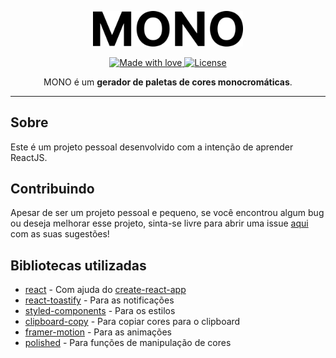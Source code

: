 <p align="center">
  <img src="https://raw.githubusercontent.com/luizdemoraes/mono/master/public/MONO.png" width="240" />
</p>

<p align="center">
  <a href="#">
    <img src="https://img.shields.io/badge/made%20with-love-E760A4.svg?style=flat-square" alt="Made with love">
  </a>
  <a href="#">
    <img src="https://img.shields.io/github/license/luizdemoraes/mono?style=flat-square" alt="License">
  </a>
</p>

<p align="center">
  MONO é um <strong>gerador de paletas de cores monocromáticas</strong>.
</p>

---

## Sobre

Este é um projeto pessoal desenvolvido com a intenção de aprender ReactJS.

## Contribuindo

Apesar de ser um projeto pessoal e pequeno, se você encontrou algum bug ou deseja melhorar esse projeto, sinta-se livre para abrir uma issue [aqui](https://github.com/luizdemoraes/mono/issues) com as suas sugestões!

## Bibliotecas utilizadas

- [react](https://reactjs.org/) - Com ajuda do [create-react-app](https://create-react-app.dev/)
- [react-toastify](https://fkhadra.github.io/react-toastify/) - Para as notificações
- [styled-components](https://www.styled-components.com/) - Para os estilos
- [clipboard-copy](https://github.com/feross/clipboard-copy) - Para copiar cores para o clipboard
- [framer-motion](https://github.com/feross/clipboard-copy) - Para as animações
- [polished](https://polished.js.org/) - Para funções de manipulação de cores
